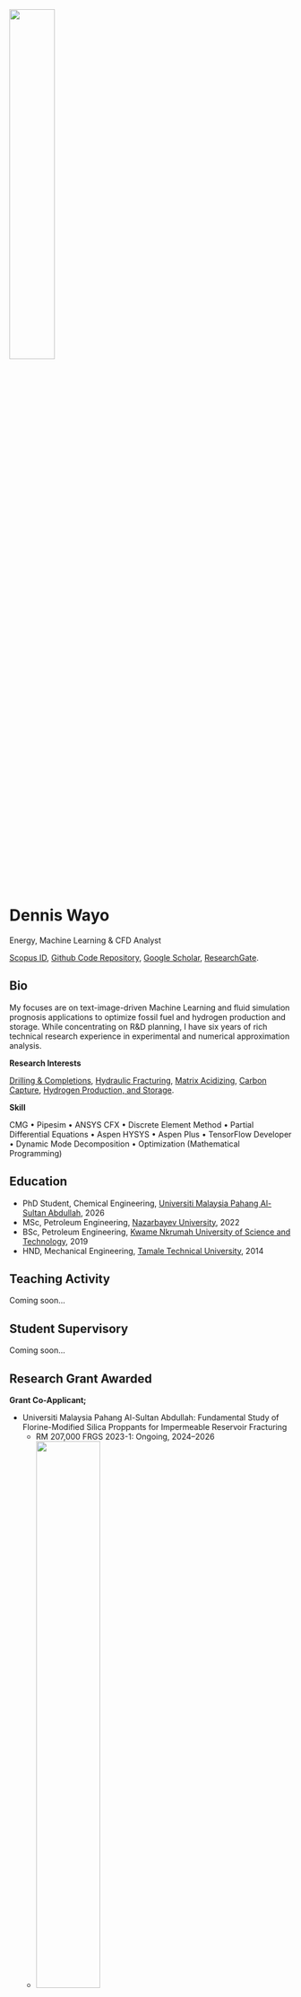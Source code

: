 <img src="https://github.com/DennisWayo/denniswayo.github.io/assets/117969019/da2f4043-ff56-496c-a3a0-12078a6768f3" width="40%" height=" 40%"/>



# Dennis Wayo
Energy, Machine Learning & CFD Analyst

[Scopus ID](https://www.scopus.com/authid/detail.uri?authorId=57890228100), [Github Code Repository](https://github.com/DennisWayo), [Google Scholar](https://scholar.google.com/citations?user=YCXIi1wAAAAJ&hl=en&authuser=2), [ResearchGate](https://www.researchgate.net/profile/Dennis-Wayo-2).

## Bio
My focuses are on text-image-driven Machine Learning and fluid simulation prognosis applications to optimize fossil fuel and hydrogen production and storage. While concentrating on R&D planning, I have six years of rich technical research experience in experimental and numerical approximation analysis. 

**Research Interests**

[Drilling & Completions](https://www.sciencedirect.com/search?qs=Drilling%20and%20completion%20), [Hydraulic Fracturing](https://www.sciencedirect.com/search?qs=Hydraulic%20Fracturing), [Matrix Acidizing](https://www.sciencedirect.com/search?qs=Matrix%20Acidizing), [Carbon Capture](https://www.sciencedirect.com/search?qs=Carbon%20Capture), [Hydrogen Production, and Storage](https://www.sciencedirect.com/search?qs=Hydrogen%20Production).

**Skill**

CMG • Pipesim • ANSYS CFX • Discrete Element Method • Partial Differential Equations • Aspen HYSYS • Aspen Plus • TensorFlow Developer • Dynamic Mode Decomposition •
Optimization (Mathematical Programming)

## Education
- PhD Student, Chemical Engineering, [Universiti Malaysia Pahang Al-Sultan Abdullah](https://www.ump.edu.my/en), 2026
- MSc, Petroleum Engineering, [Nazarbayev University](https://nu.edu.kz/), 2022
- BSc, Petroleum Engineering, [Kwame Nkrumah University of Science and Technology](https://www.knust.edu.gh/), 2019
- HND, Mechanical Engineering, [Tamale Technical University](https://tatu.edu.gh/hnd-programmes/), 2014

## Teaching Activity
Coming soon...

## Student Supervisory
Coming soon...

## Research Grant Awarded
**Grant Co-Applicant;**

* Universiti Malaysia Pahang Al-Sultan Abdullah: Fundamental Study of Florine-Modified Silica Proppants for Impermeable Reservoir Fracturing
  * RM 207,000 FRGS 2023-1: Ongoing, 2024–2026
  * <img src="https://github.com/DennisWayo/denniswayo.github.io/assets/117969019/355e9771-f425-48e0-a9f8-3ad37ee6ca50" width="50%" height=" 50%"/>

## Research Grant Participatory
**Grad. Research Assistant;**

* Nazarbayev University: IoT-based Sensing Technology for Real Time Identification of Unsaturated Soil Properties for Anticipation against Climate Change
   * $500,000 [CRP Grant Project](https://research.nu.edu.kz/en/projects/iot-based-sensing-technology-for-real-time-identification-of-hydr) Status: Ongoing, 2022-2024.

* Nazarbayev University: Optimization of Filter Cake Removal Using Nanoparticles in Synthetic-Based Mud Drill-In Fluid (SBMDIF) System,
  * $150,000 [FDCRGP Grant Project](https://research.nu.edu.kz/en/projects/optimization-of-filter-cake-removal-using-nano-particles-in-synth) Status: Completed, 2020–2022.

## Journal Roles
- **Peer Reviewer**
  - [Journal of Petroleum Exploration and Production Technology](https://www.scopus.com/sourceid/21100199536) 

## Publications
**Q1 (top 10%)**
<sup>*</sup> Corresponding Author
- **D. D. K. Wayo**<sup>*</sup>, S. Irawan, M. Z. bin Mohamad Noor, F. Badrouchi, J. A. Khan, and U. I. Duru, “A CFD Validation Effect of YP / PV from Laboratory-Formulated SBMDIF for Productive Transport Load to the Surface,” Symmetry, vol. 14, no. 11, p. 17, **2022**, [https://doi.org/10.3390/sym14112300](https://doi.org/10.3390/sym14112300) (CS = 4.3)

**Q1 (top 20%)**
- **D. D. K. Wayo**, S. Irawan, A. Satyanaga, and J. Kim, “Data-Driven Fracture Morphology Prognosis from High Pressured Modified Proppants Based on Stochastic-Adam-RMSprop Optimizers; tf.NNR Study,” Big Data and Cognitive Computing, vol. 7, no. 2, **2023**, [https://doi.org/10.3390/bdcc7020057](https://doi.org/10.3390/bdcc7020057) (CS = 6.1)
- **D. D. K. Wayo**, S. Irawan, A. Satyanaga, and G. Abbas, “Modelling and Simulating Eulerian Venturi Effect of SBM to Increase the Rate of Penetration with Roller Cone Drilling Bit,” Energies (Basel), vol. 16, no. 10, p. 4185, May **2023**, [https://doi.org/10.3390/en16104185](https://doi.org/10.3390/en16104185) (CS=5.0)

**Q2**
- T. Kizayev, S. Irawan, J. A. Khan, S. A. Khan, B. Cai, N. Zeb, and, **D. D. K. Wayo**, “Factors affecting drilling incidents: Prediction of stuck pipe by XGBoost model”. Energy Reports, vol. 9, pp. 270–279, **2023**, [https://doi.org/10.1016/j.egyr.2023.03.083](https://doi.org/10.1016/j.egyr.2023.03.083) (CS = 4.5)
- **D. D. K. Wayo**<sup>*</sup>, S. Irawan, J. A. Khan, and F. Fitrianti, “CFD Validation for Assessing the Repercussions of Filter Cake Breakers; EDTA and SiO2 on Filter Cake Return Permeability,” Applied Artificial Intelligence, vol. 36, no. 1, **2022**, [https://doi.org/10.1080/08839514.2022.2112551](https://doi.org/10.1080/08839514.2022.2112551) (CS = 3.0)
- U. I. Duru, **D. D. K. Wayo**, R. Oguh, C. Cyril, and H. Nnani, “Computational Analysis for Optimum Multiphase Flowing Bottom-Hole Pressure Prediction,” Transylvanian Review, vol. 30, no. 2, **2022**, [Online]. Available: [http://transylvanianreviewjournal.com/index.php/TR/article/view/907](http://transylvanianreviewjournal.com/index.php/TR/article/view/907) (CS = 0.3)

### Multiphysics | Multiscale

| wayo pics               | Dela pics               |
| ---------------------- | ---------------------- |
| <img src="https://github.com/DennisWayo/denniswayo.github.io/assets/117969019/fba2028c-0259-4175-989a-3b0cdc808018"/> | <img src="https://github.com/DennisWayo/denniswayo.github.io/assets/117969019/fba2028c-0259-4175-989a-3b0cdc808018"/> |

| wayo pics2               | Dela pics2               |
| ---------------------- | ---------------------- |
| <img src="https://github.com/DennisWayo/denniswayo.github.io/assets/117969019/fba2028c-0259-4175-989a-3b0cdc808018"/> | <img src="https://github.com/DennisWayo/denniswayo.github.io/assets/117969019/fba2028c-0259-4175-989a-3b0cdc808018"/> |




## Contact
* Phone: +77714140389
* Email: iwayoden@gmail.com
* Address: Astana, Kazakhstan.
